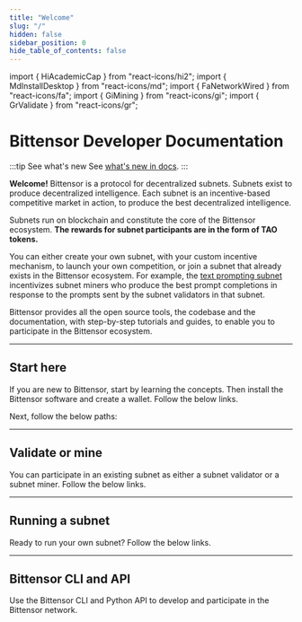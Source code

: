 ```yaml
---
title: "Welcome"
slug: "/"
hidden: false
sidebar_position: 0
hide_table_of_contents: false
---
```


import { HiAcademicCap } from "react-icons/hi2";
import { MdInstallDesktop } from "react-icons/md";
import { FaNetworkWired } from "react-icons/fa";
import { GiMining } from "react-icons/gi";
import { GrValidate } from "react-icons/gr";


# Bittensor Developer Documentation


:::tip See what's new
See [what's new in docs](./whats-new-in-docs.md).
:::


**Welcome!** Bittensor is a protocol for decentralized subnets. Subnets exist to produce decentralized intelligence. Each subnet is an incentive-based competitive market in action, to produce the best decentralized intelligence. 

Subnets run on blockchain and constitute the core of the Bittensor ecosystem. **The rewards for subnet participants are in the form of TAO tokens.** 

You can either create your own subnet, with your custom incentive mechanism, to launch your own competition, or join a subnet that already exists in the Bittensor ecosystem. For example, the [text prompting subnet](https://github.com/opentensor/text-prompting) incentivizes subnet miners who produce the best prompt completions in response to the prompts sent by the subnet validators in that subnet. 

Bittensor provides all the open source tools, the codebase and the documentation, with step-by-step tutorials and guides, to enable you to participate in the Bittensor ecosystem. 

---

## Start here

If you are new to Bittensor, start by learning the concepts. Then install the Bittensor software and create a wallet. Follow the below links. 

<Cards>
    <Card 
    icon={HiAcademicCap}
    title='Learn the concepts'
    link='getting-started/installation'
    body='Augue ultricies tincidunt suscipit fringilla. Ac fusce ac quam hendrerit. Faucibus pulvinar curabitur.' />
    <Card
    icon={MdInstallDesktop}
    title='Install'
    link='http://localhost:3000/python-api/html/autoapi/bittensor/dendrite/index.html'
    body='To validate or mine, or run your own subnet, install Bittensor and create wallet to get started.' />
    
</Cards>

Next, follow the below paths:

---

## Validate or mine

You can participate in an existing subnet as either a subnet validator or a subnet miner. Follow the below links.

<Cards>
    <Card 
    icon={HiAcademicCap}
    title='1. Checklist for participating'
    link='subnets/checklist-for-subnet'
    body='When you are preparing to be a subnet validator or a subnet miner, use this checklist to get ready.' />
    <Card
    icon={MdInstallDesktop}
    title='2. Register and participate'
    link='subnets/register-and-participate'
    body='Follow these steps to register and become a miner, or stake your TAO and become a validator.' />
    <Card
    icon={FaNetworkWired}
    title='3. Emissions'
    link='emissions'
    body='Learn how dividends for the validators and incentives for the miners are calculated.' />
    <Card
    icon={FaNetworkWired}
    title='4. Delegation'
    link='delegation'
    body='Get to know how delegation works and how to delegate your TAO.' />
    <Card
    icon={FaNetworkWired}
    title='Governance'
    link='governance'
    body='Learn how the Bittensor governance works as it transitions into full community-ownership over time.' />
    <Card
    icon={FaNetworkWired}
    title='Senate'
    link='senate'
    body='Understand what Senate is, requirements to participate in a Senate and how voting works.' />
    
</Cards>

---

## Running a subnet

Ready to run your own subnet? Follow the below links.

<Cards>
    <Card 
    icon={HiAcademicCap}
    title='Basic subnet tutorials'
    link='tutorials/basic-subnet-tutorials'
    body='Learn how to run a simple subnet locally or on testchain or mainchain.' />
    <Card
    icon={MdInstallDesktop}
    title='Create a subnet'
    link='subnets/create-a-subnet'
    body='Step-by-step instructions for creating a local subnet or a subnet on testchain or mainchain.' />
    <Card
    icon={FaNetworkWired}
    title='OCR subnet tutorial'
    link='tutorials/ocr-subnet-tutorial'
    body='Shows how to convert your Python notebook containing validated code for an incentive mechanism into a working subnet.' />
    <Card
    icon={GiMining}
    title='Subnet hyperparameters'
    link='subnets/subnet-hyperparameters'
    body='Get to know subnet hyperparameters and how to use them effectively. As a subnet owner, your success depends on this knowledge.' />
</Cards>

---

## Bittensor CLI and API

Use the Bittensor CLI and Python API to develop and participate in the Bittensor network.

<Cards>
    <Card 
    icon={HiAcademicCap}
    title='Bittensor CLI'
    link='btcli'
    body='With Bittensor CLI, you can stake or unstake funds, check network state and much more.' />
    <Card
    icon={MdInstallDesktop}
    title='Python API'
    link='bt-api-ref'
    body='A comprehensive Python API reference documentation for the open-sourced Bittensor API.' />
</Cards>

<!-- <Cards>
    <CardSmall 
    title='Axon'
    link='http://localhost:3000/python-api/html/autoapi/bittensor/axon/index.html'
    body='text prompting' />
    <CardSmall
    title='Subnet 2'
    link='getting-started/installation'
    body='machine translation' />
    <CardSmall
    title='Subnet 3'
    link='getting-started/installation'
    body='data scraping' />
    <CardSmall
    title='Subnet 4'
    link='getting-started/installation'
    body='multimodality' />
        <CardSmall
    title='Subnet 5'
    link='getting-started/installation'
    body='multimodality' />
</Cards> -->

